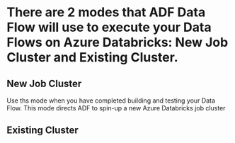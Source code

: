 # There are 2 modes that ADF Data Flow will use to execute your Data Flows on Azure Databricks: New Job Cluster and Existing Cluster.

## New Job Cluster

Use ths mode when you have completed building and testing your Data Flow. This mode directs ADF to spin-up a new Azure Databricks job cluster

## Existing Cluster
